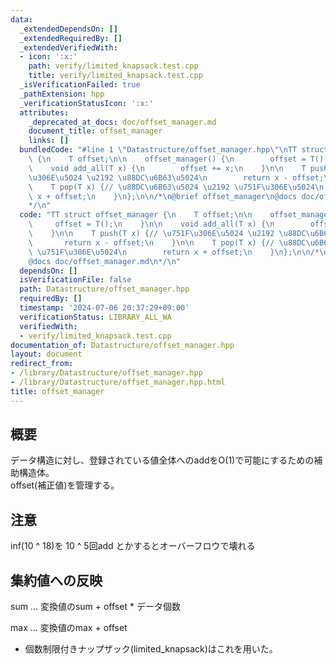 ```yaml
---
data:
  _extendedDependsOn: []
  _extendedRequiredBy: []
  _extendedVerifiedWith:
  - icon: ':x:'
    path: verify/limited_knapsack.test.cpp
    title: verify/limited_knapsack.test.cpp
  _isVerificationFailed: true
  _pathExtension: hpp
  _verificationStatusIcon: ':x:'
  attributes:
    _deprecated_at_docs: doc/offset_manager.md
    document_title: offset_manager
    links: []
  bundledCode: "#line 1 \"Datastructure/offset_manager.hpp\"\nTT struct offset_manager\
    \ {\n    T offset;\n\n    offset_manager() {\n        offset = T();\n    }\n\n\
    \    void add_all(T x) {\n        offset += x;\n    }\n\n    T push(T x) {// \u751F\
    \u306E\u5024 \u2192 \u88DC\u6B63\u5024\n        return x - offset;\n    }\n\n\
    \    T pop(T x) {// \u88DC\u6B63\u5024 \u2192 \u751F\u306E\u5024\n        return\
    \ x + offset;\n    }\n};\n\n/*\n@brief offset_manager\n@docs doc/offset_manager.md\n\
    */\n"
  code: "TT struct offset_manager {\n    T offset;\n\n    offset_manager() {\n   \
    \     offset = T();\n    }\n\n    void add_all(T x) {\n        offset += x;\n\
    \    }\n\n    T push(T x) {// \u751F\u306E\u5024 \u2192 \u88DC\u6B63\u5024\n \
    \       return x - offset;\n    }\n\n    T pop(T x) {// \u88DC\u6B63\u5024 \u2192\
    \ \u751F\u306E\u5024\n        return x + offset;\n    }\n};\n\n/*\n@brief offset_manager\n\
    @docs doc/offset_manager.md\n*/\n"
  dependsOn: []
  isVerificationFile: false
  path: Datastructure/offset_manager.hpp
  requiredBy: []
  timestamp: '2024-07-06 20:37:29+09:00'
  verificationStatus: LIBRARY_ALL_WA
  verifiedWith:
  - verify/limited_knapsack.test.cpp
documentation_of: Datastructure/offset_manager.hpp
layout: document
redirect_from:
- /library/Datastructure/offset_manager.hpp
- /library/Datastructure/offset_manager.hpp.html
title: offset_manager
---
```

## 概要
データ構造に対し、登録されている値全体へのaddをO(1)で可能にするための補助構造体。<br>
offset(補正値)を管理する。

## 注意
inf(10 ^ 18)を 10 ^ 5回add とかするとオーバーフロウで壊れる

## 集約値への反映
sum ... 変換値のsum + offset * データ個数

max ... 変換値のmax + offset
-  個数制限付きナップザック(limited_knapsack)はこれを用いた。

